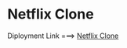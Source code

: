 # Netflix Clone

Diployment Link ===> [Netflix Clone](https://netflixclone-by-sanjib.netlify.app/)


